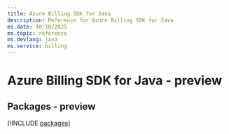 ```yaml
---
title: Azure Billing SDK for Java
description: Reference for Azure Billing SDK for Java
ms.date: 10/10/2025
ms.topic: reference
ms.devlang: java
ms.service: billing
---
```

# Azure Billing SDK for Java - preview
## Packages - preview
[!INCLUDE [packages](billing-index.md)]